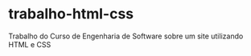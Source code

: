 # trabalho-html-css
Trabalho do Curso de Engenharia de Software sobre um site utilizando HTML e CSS
